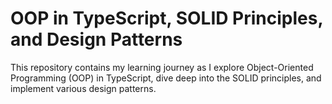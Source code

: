 # OOP in TypeScript, SOLID Principles, and Design Patterns

This repository contains my learning journey as I explore Object-Oriented Programming (OOP) in TypeScript, dive deep into the SOLID principles, and implement various design patterns.